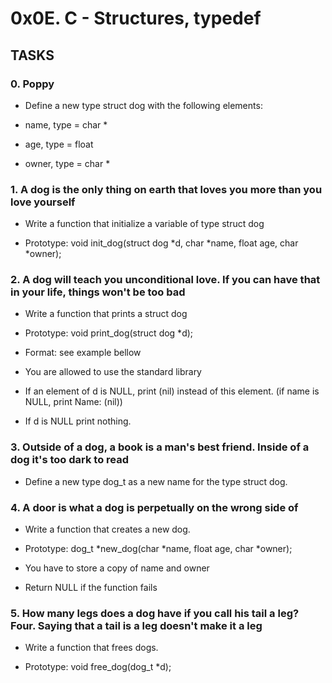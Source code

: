 # 0x0E. C - Structures, typedef

## TASKS

### 0. Poppy

* Define a new type struct dog with the following elements:

* name, type = char *
* age, type = float
* owner, type = char *

### 1. A dog is the only thing on earth that loves you more than you love yourself

* Write a function that initialize a variable of type struct dog

* Prototype: void init_dog(struct dog *d, char *name, float age, char *owner);

### 2. A dog will teach you unconditional love. If you can have that in your life, things won't be too bad

* Write a function that prints a struct dog

* Prototype: void print_dog(struct dog *d);
* Format: see example bellow
* You are allowed to use the standard library
* If an element of d is NULL, print (nil) instead of this element. (if name is NULL, print Name: (nil))
* If d is NULL print nothing.

### 3. Outside of a dog, a book is a man's best friend. Inside of a dog it's too dark to read

* Define a new type dog_t as a new name for the type struct dog.

### 4. A door is what a dog is perpetually on the wrong side of

* Write a function that creates a new dog.

* Prototype: dog_t *new_dog(char *name, float age, char *owner);
* You have to store a copy of name and owner
* Return NULL if the function fails

### 5. How many legs does a dog have if you call his tail a leg? Four. Saying that a tail is a leg doesn't make it a leg

* Write a function that frees dogs.

* Prototype: void free_dog(dog_t *d);
